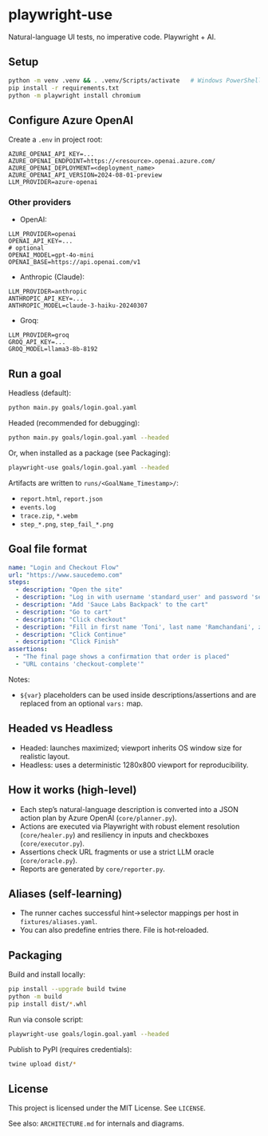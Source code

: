 # playwright-use

Natural-language UI tests, no imperative code. Playwright + AI.

## Setup
```bash
python -m venv .venv && . .venv/Scripts/activate   # Windows PowerShell
pip install -r requirements.txt
python -m playwright install chromium
```

## Configure Azure OpenAI
Create a `.env` in project root:
```
AZURE_OPENAI_API_KEY=...
AZURE_OPENAI_ENDPOINT=https://<resource>.openai.azure.com/
AZURE_OPENAI_DEPLOYMENT=<deployment_name>
AZURE_OPENAI_API_VERSION=2024-08-01-preview
LLM_PROVIDER=azure-openai
```

### Other providers
- OpenAI:
```
LLM_PROVIDER=openai
OPENAI_API_KEY=...
# optional
OPENAI_MODEL=gpt-4o-mini
OPENAI_BASE=https://api.openai.com/v1
```
- Anthropic (Claude):
```
LLM_PROVIDER=anthropic
ANTHROPIC_API_KEY=...
ANTHROPIC_MODEL=claude-3-haiku-20240307
```
- Groq:
```
LLM_PROVIDER=groq
GROQ_API_KEY=...
GROQ_MODEL=llama3-8b-8192
```

## Run a goal
Headless (default):
```bash
python main.py goals/login.goal.yaml
```
Headed (recommended for debugging):
```bash
python main.py goals/login.goal.yaml --headed
```

Or, when installed as a package (see Packaging):
```bash
playwright-use goals/login.goal.yaml --headed
```

Artifacts are written to `runs/<GoalName_Timestamp>/`:
- `report.html`, `report.json`
- `events.log`
- `trace.zip`, `*.webm`
- `step_*.png`, `step_fail_*.png`

## Goal file format
```yaml
name: "Login and Checkout Flow"
url: "https://www.saucedemo.com"
steps:
  - description: "Open the site"
  - description: "Log in with username 'standard_user' and password 'secret_sauce'"
  - description: "Add 'Sauce Labs Backpack' to the cart"
  - description: "Go to cart"
  - description: "Click checkout"
  - description: "Fill in first name 'Toni', last name 'Ramchandani', zip code '411001'"
  - description: "Click Continue"
  - description: "Click Finish"
assertions:
  - "The final page shows a confirmation that order is placed"
  - "URL contains 'checkout-complete'"
```
Notes:
- `${var}` placeholders can be used inside descriptions/assertions and are replaced from an optional `vars:` map.

## Headed vs Headless
- Headed: launches maximized; viewport inherits OS window size for realistic layout.
- Headless: uses a deterministic 1280x800 viewport for reproducibility.

## How it works (high-level)
- Each step’s natural-language description is converted into a JSON action plan by Azure OpenAI (`core/planner.py`).
- Actions are executed via Playwright with robust element resolution (`core/healer.py`) and resiliency in inputs and checkboxes (`core/executor.py`).
- Assertions check URL fragments or use a strict LLM oracle (`core/oracle.py`).
- Reports are generated by `core/reporter.py`.

## Aliases (self-learning)
- The runner caches successful hint→selector mappings per host in `fixtures/aliases.yaml`.
- You can also predefine entries there. File is hot‑reloaded.

## Packaging
Build and install locally:
```bash
pip install --upgrade build twine
python -m build
pip install dist/*.whl
```
Run via console script:
```bash
playwright-use goals/login.goal.yaml --headed
```
Publish to PyPI (requires credentials):
```bash
twine upload dist/*
```

## License
This project is licensed under the MIT License. See `LICENSE`.

See also: `ARCHITECTURE.md` for internals and diagrams.

